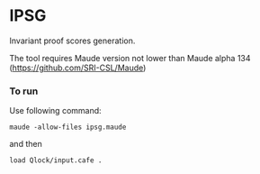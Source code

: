 # IPSG

Invariant proof scores generation. 

The tool requires Maude version not lower than Maude alpha 134 (https://github.com/SRI-CSL/Maude)

### To run
Use following command:

`maude -allow-files ipsg.maude`

and then

`load Qlock/input.cafe .`